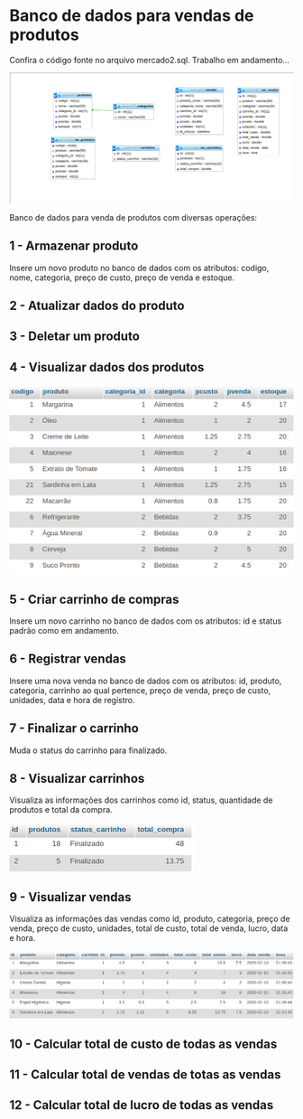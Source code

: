 # Banco de dados para vendas de produtos
Confira o código fonte no arquivo mercado2.sql. Trabalho em andamento...

![estrutura](https://github.com/rodriguesrenato61/vendas/blob/master/prints/estrutura.png)

Banco de dados para venda de produtos com diversas operações:

## 1 - Armazenar produto

Insere um novo produto no banco de dados com os atributos: codigo, nome, categoria, preço de custo, preço de venda e estoque.

## 2 - Atualizar dados do produto

## 3 - Deletar um produto

## 4 - Visualizar dados dos produtos

![vw_produtos](https://github.com/rodriguesrenato61/vendas/blob/master/prints/vw_produtos.png)

## 5 - Criar carrinho de compras

Insere um novo carrinho no banco de dados com os atributos: id e status padrão como em andamento.

## 6 - Registrar vendas

Insere uma nova venda no banco de dados com os atributos: id, produto, categoria, carrinho ao qual pertence, preço de venda, preço de custo, unidades, data e hora de registro.

## 7 - Finalizar o carrinho

Muda o status do carrinho para finalizado.

## 8 - Visualizar carrinhos

Visualiza as informações dos carrinhos como id, status, quantidade de produtos e total da compra.

![vw_carrinhos](https://github.com/rodriguesrenato61/vendas/blob/master/prints/vw_carrinhos.png)

## 9 - Visualizar vendas
Visualiza as informações das vendas como id, produto, categoria, preço de venda, preço de custo, unidades, total de custo, total de venda, lucro, data e hora.

![vw_vendas](https://github.com/rodriguesrenato61/vendas/blob/master/prints/vw_vendas.png)

## 10 - Calcular total de custo de todas as vendas

## 11 - Calcular total de vendas de totas as vendas

## 12 - Calcular total de lucro de todas as vendas

